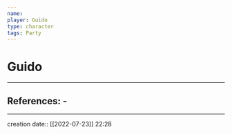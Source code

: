 ```yaml
---
name:
player: Guido
type: character
tags: Party
---
```


# Guido 
___ 
## References: - 
--- 
creation date:: [[2022-07-23]] 22:28